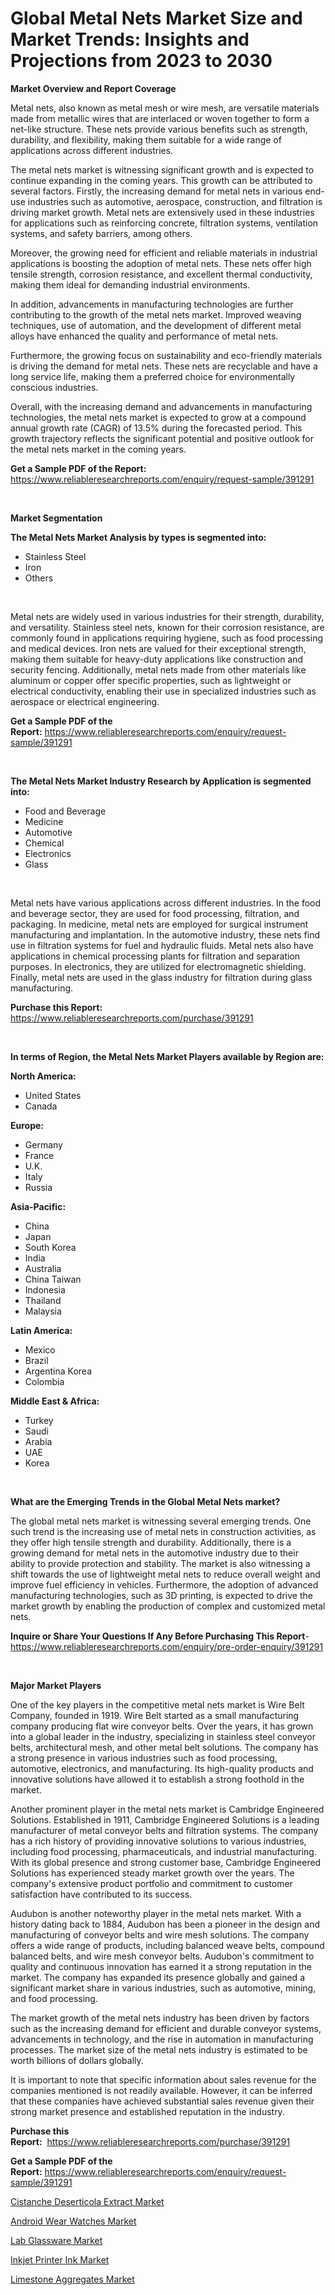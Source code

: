<p><h1>Global Metal Nets Market Size and Market Trends: Insights and Projections from 2023 to 2030</h1></p><p><strong>Market Overview and Report Coverage</strong></p>
<p><p>Metal nets, also known as metal mesh or wire mesh, are versatile materials made from metallic wires that are interlaced or woven together to form a net-like structure. These nets provide various benefits such as strength, durability, and flexibility, making them suitable for a wide range of applications across different industries.</p><p>The metal nets market is witnessing significant growth and is expected to continue expanding in the coming years. This growth can be attributed to several factors. Firstly, the increasing demand for metal nets in various end-use industries such as automotive, aerospace, construction, and filtration is driving market growth. Metal nets are extensively used in these industries for applications such as reinforcing concrete, filtration systems, ventilation systems, and safety barriers, among others.</p><p>Moreover, the growing need for efficient and reliable materials in industrial applications is boosting the adoption of metal nets. These nets offer high tensile strength, corrosion resistance, and excellent thermal conductivity, making them ideal for demanding industrial environments.</p><p>In addition, advancements in manufacturing technologies are further contributing to the growth of the metal nets market. Improved weaving techniques, use of automation, and the development of different metal alloys have enhanced the quality and performance of metal nets.</p><p>Furthermore, the growing focus on sustainability and eco-friendly materials is driving the demand for metal nets. These nets are recyclable and have a long service life, making them a preferred choice for environmentally conscious industries.</p><p>Overall, with the increasing demand and advancements in manufacturing technologies, the metal nets market is expected to grow at a compound annual growth rate (CAGR) of 13.5% during the forecasted period. This growth trajectory reflects the significant potential and positive outlook for the metal nets market in the coming years.</p></p>
<p><strong>Get a Sample PDF of the Report:</strong> <a href="https://www.reliableresearchreports.com/enquiry/request-sample/391291">https://www.reliableresearchreports.com/enquiry/request-sample/391291</a></p>
<p>&nbsp;</p>
<p><strong>Market Segmentation</strong></p>
<p><strong>The Metal Nets Market Analysis by types is segmented into:</strong></p>
<p><ul><li>Stainless Steel</li><li>Iron</li><li>Others</li></ul></p>
<p>&nbsp;</p>
<p><p>Metal nets are widely used in various industries for their strength, durability, and versatility. Stainless steel nets, known for their corrosion resistance, are commonly found in applications requiring hygiene, such as food processing and medical devices. Iron nets are valued for their exceptional strength, making them suitable for heavy-duty applications like construction and security fencing. Additionally, metal nets made from other materials like aluminum or copper offer specific properties, such as lightweight or electrical conductivity, enabling their use in specialized industries such as aerospace or electrical engineering.</p></p>
<p><strong>Get a Sample PDF of the Report:</strong>&nbsp;<a href="https://www.reliableresearchreports.com/enquiry/request-sample/391291">https://www.reliableresearchreports.com/enquiry/request-sample/391291</a></p>
<p>&nbsp;</p>
<p><strong>The Metal Nets Market Industry Research by Application is segmented into:</strong></p>
<p><ul><li>Food and Beverage</li><li>Medicine</li><li>Automotive</li><li>Chemical</li><li>Electronics</li><li>Glass</li></ul></p>
<p>&nbsp;</p>
<p><p>Metal nets have various applications across different industries. In the food and beverage sector, they are used for food processing, filtration, and packaging. In medicine, metal nets are employed for surgical instrument manufacturing and implantation. In the automotive industry, these nets find use in filtration systems for fuel and hydraulic fluids. Metal nets also have applications in chemical processing plants for filtration and separation purposes. In electronics, they are utilized for electromagnetic shielding. Finally, metal nets are used in the glass industry for filtration during glass manufacturing.</p></p>
<p><strong>Purchase this Report:</strong>&nbsp; <a href="https://www.reliableresearchreports.com/purchase/391291">https://www.reliableresearchreports.com/purchase/391291</a></p>
<p>&nbsp;</p>
<p><strong>In terms of Region, the Metal Nets Market Players available by Region are:</strong></p>
<p>
    <p> <strong> North America: </strong>
        <ul>
            <li>United States</li>
            <li>Canada</li>
        </ul>
        </p> 
    <p> <strong> Europe: </strong>
        <ul>
            <li>Germany</li>
            <li>France</li>
            <li>U.K.</li>
            <li>Italy</li>
            <li>Russia</li>
        </ul>
        </p> 
    <p> <strong> Asia-Pacific: </strong>
        <ul>
            <li>China</li>
            <li>Japan</li>
            <li>South Korea</li>
            <li>India</li>
            <li>Australia</li>
            <li>China Taiwan</li>
            <li>Indonesia</li>
            <li>Thailand</li>
            <li>Malaysia</li>
        </ul>
        </p> 
    <p> <strong> Latin America: </strong>
        <ul>
            <li>Mexico</li>
            <li>Brazil</li>
            <li>Argentina Korea</li>
            <li>Colombia</li>
        </ul>
        </p> 
    <p> <strong> Middle East & Africa: </strong>
        <ul>
            <li>Turkey</li>
            <li>Saudi</li>
            <li>Arabia</li>
            <li>UAE</li>
            <li>Korea</li>
        </ul>
    </p>
    </p>
<p>&nbsp;</p>
<p><strong>What are the Emerging Trends in the Global Metal Nets market?</strong></p>
<p><p>The global metal nets market is witnessing several emerging trends. One such trend is the increasing use of metal nets in construction activities, as they offer high tensile strength and durability. Additionally, there is a growing demand for metal nets in the automotive industry due to their ability to provide protection and stability. The market is also witnessing a shift towards the use of lightweight metal nets to reduce overall weight and improve fuel efficiency in vehicles. Furthermore, the adoption of advanced manufacturing technologies, such as 3D printing, is expected to drive the market growth by enabling the production of complex and customized metal nets.</p></p>
<p><strong>Inquire or Share Your Questions If Any Before Purchasing This Report</strong>- <a href="https://www.reliableresearchreports.com/enquiry/pre-order-enquiry/391291">https://www.reliableresearchreports.com/enquiry/pre-order-enquiry/391291</a></p>
<p>&nbsp;</p>
<p><strong>Major Market Players</strong></p>
<p><p>One of the key players in the competitive metal nets market is Wire Belt Company, founded in 1919. Wire Belt started as a small manufacturing company producing flat wire conveyor belts. Over the years, it has grown into a global leader in the industry, specializing in stainless steel conveyor belts, architectural mesh, and other metal belt solutions. The company has a strong presence in various industries such as food processing, automotive, electronics, and manufacturing. Its high-quality products and innovative solutions have allowed it to establish a strong foothold in the market.</p><p>Another prominent player in the metal nets market is Cambridge Engineered Solutions. Established in 1911, Cambridge Engineered Solutions is a leading manufacturer of metal conveyor belts and filtration systems. The company has a rich history of providing innovative solutions to various industries, including food processing, pharmaceuticals, and industrial manufacturing. With its global presence and strong customer base, Cambridge Engineered Solutions has experienced steady market growth over the years. The company's extensive product portfolio and commitment to customer satisfaction have contributed to its success.</p><p>Audubon is another noteworthy player in the metal nets market. With a history dating back to 1884, Audubon has been a pioneer in the design and manufacturing of conveyor belts and wire mesh solutions. The company offers a wide range of products, including balanced weave belts, compound balanced belts, and wire mesh conveyor belts. Audubon's commitment to quality and continuous innovation has earned it a strong reputation in the market. The company has expanded its presence globally and gained a significant market share in various industries, such as automotive, mining, and food processing.</p><p>The market growth of the metal nets industry has been driven by factors such as the increasing demand for efficient and durable conveyor systems, advancements in technology, and the rise in automation in manufacturing processes. The market size of the metal nets industry is estimated to be worth billions of dollars globally.</p><p>It is important to note that specific information about sales revenue for the companies mentioned is not readily available. However, it can be inferred that these companies have achieved substantial sales revenue given their strong market presence and established reputation in the industry.</p></p>
<p><strong>Purchase this Report:</strong>&nbsp;&nbsp;<a href="https://www.reliableresearchreports.com/purchase/391291">https://www.reliableresearchreports.com/purchase/391291</a></p>
<p></p>
<p><strong>Get a Sample PDF of the Report:</strong>&nbsp;<a href="https://www.reliableresearchreports.com/enquiry/request-sample/391291">https://www.reliableresearchreports.com/enquiry/request-sample/391291</a></p>
<p><p><a href="https://github.com/mabutironaldo/Market-Research-Report-List-1/blob/main/cistanche-deserticola-extract-market.md">Cistanche Deserticola Extract Market</a></p><p><a href="https://www.linkedin.com/pulse/android-wear-watches-market-insights-players-forecast-till-vzaqe/">Android Wear Watches Market</a></p><p><a href="https://www.linkedin.com/pulse/decoding-lab-glassware-market-deep-dive-latest-trends-yzr4e/">Lab Glassware Market</a></p><p><a href="https://medium.com/@hazelbrakus/inkjet-printer-ink-nbsp-market-focuses-on-market-share-size-and-projected-forecast-till-2030-0b394c33cab4">Inkjet Printer Ink Market</a></p><p><a href="https://github.com/lbird53714/Market-Research-Report-List-1/blob/main/limestone-aggregates-market.md">Limestone Aggregates Market</a></p></p>